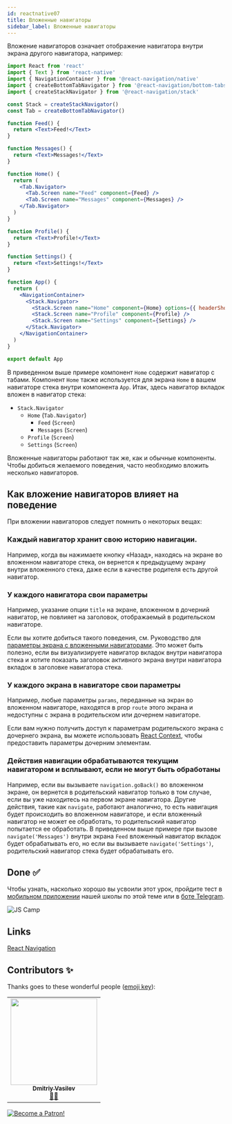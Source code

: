 ```yaml
---
id: reactnative07
title: Вложенные навигаторы
sidebar_label: Вложенные навигаторы
---
```


Вложение навигаторов означает отображение навигатора внутри экрана другого навигатора, например:

```jsx
import React from 'react'
import { Text } from 'react-native'
import { NavigationContainer } from '@react-navigation/native'
import { createBottomTabNavigator } from '@react-navigation/bottom-tabs'
import { createStackNavigator } from '@react-navigation/stack'

const Stack = createStackNavigator()
const Tab = createBottomTabNavigator()

function Feed() {
  return <Text>Feed!</Text>
}

function Messages() {
  return <Text>Messages!</Text>
}

function Home() {
  return (
    <Tab.Navigator>
      <Tab.Screen name="Feed" component={Feed} />
      <Tab.Screen name="Messages" component={Messages} />
    </Tab.Navigator>
  )
}

function Profile() {
  return <Text>Profile!</Text>
}

function Settings() {
  return <Text>Settings!</Text>
}

function App() {
  return (
    <NavigationContainer>
      <Stack.Navigator>
        <Stack.Screen name="Home" component={Home} options={{ headerShown: false }} />
        <Stack.Screen name="Profile" component={Profile} />
        <Stack.Screen name="Settings" component={Settings} />
      </Stack.Navigator>
    </NavigationContainer>
  )
}

export default App
```

В приведенном выше примере компонент `Home` содержит навигатор с табами. Компонент `Home` также используется для экрана `Home` в вашем навигаторе стека внутри компонента `App`. Итак, здесь навигатор вкладок вложен в навигатор стека:

- `Stack.Navigator`
  - `Home` (`Tab.Navigator`)
    - `Feed` (`Screen`)
    - `Messages` (`Screen`)
  - `Profile` (`Screen`)
  - `Settings` (`Screen`)

Вложенные навигаторы работают так же, как и обычные компоненты. Чтобы добиться желаемого поведения, часто необходимо вложить несколько навигаторов.

## Как вложение навигаторов влияет на поведение

При вложении навигаторов следует помнить о некоторых вещах:

### Каждый навигатор хранит свою историю навигации.

Например, когда вы нажимаете кнопку «Назад», находясь на экране во вложенном навигаторе стека, он вернется к предыдущему экрану внутри вложенного стека, даже если в качестве родителя есть другой навигатор.

### У каждого навигатора свои параметры

Например, указание опции `title` на экране, вложенном в дочерний навигатор, не повлияет на заголовок, отображаемый в родительском навигаторе.

Если вы хотите добиться такого поведения, см. Руководство для [параметры экрана с вложенными навигаторами](https://reactnavigation.org/docs/6.x/screen-options-resolution#setting-parent-screen-options-based-on-child-navigators-state). Это может быть полезно, если вы визуализируете навигатор вкладок внутри навигатора стека и хотите показать заголовок активного экрана внутри навигатора вкладок в заголовке навигатора стека.

### У каждого экрана в навигаторе свои параметры

Например, любые параметры `params`, переданные на экран во вложенном навигаторе, находятся в prop `route` этого экрана и недоступны с экрана в родительском или дочернем навигаторе.

Если вам нужно получить доступ к параметрам родительского экрана с дочернего экрана, вы можете использовать [React Context](https://reactjs.org/docs/context.html), чтобы предоставить параметры дочерним элементам.


### Действия навигации обрабатываются текущим навигатором и всплывают, если не могут быть обработаны

Например, если вы вызываете `navigation.goBack()` во вложенном экране, он вернется в родительский навигатор только в том случае, если вы уже находитесь на первом экране навигатора. Другие действия, такие как `navigate`, работают аналогично, то есть навигация будет происходить во вложенном навигаторе, и если вложенный навигатор не может ее обработать, то родительский навигатор попытается ее обработать. В приведенном выше примере при вызове `navigate('Messages')` внутри экрана `Feed` вложенный навигатор вкладок будет обрабатывать его, но если вы вызываете `navigate('Settings')`, родительский навигатор стека будет обрабатывать его. 

## Done ✅

Чтобы узнать, насколько хорошо вы усвоили этот урок, пройдите тест в [мобильном приложении](http://onelink.to/njhc95) нашей школы по этой теме или в [боте Telegram](https://t.me/javascriptcamp_bot).

![JS Camp](/img/app.jpg)

## Links

[React Navigation](https://reactnavigation.org/docs/6.x/nesting-navigators)

## Contributors ✨

Thanks goes to these wonderful people ([emoji key](https://allcontributors.org/docs/en/emoji-key)):

<table>
  <tr>
    <td align="center"><a href="https://fullstackserverless.github.io/"><img src="https://avatars0.githubusercontent.com/u/6774813?v=4?s=200" width="200px;" alt=""/><br /><sub><b>Dmitriy Vasilev</b></sub></a><br /> <a href="https://github.com/gHashTag/react-native-village/commits?author=gHashTag" title="Documentation">📖💲</a></td>
  </tr>
</table>

[![Become a Patron!](/img/logo/patreon.jpg)](https://www.patreon.com/bePatron?u=31769291)
